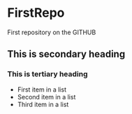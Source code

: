 # FirstRepo
First repository on the GITHUB

## This is secondary heading
### This is tertiary heading

* First item in a list 
* Second item in a list 
* Third item in a list
